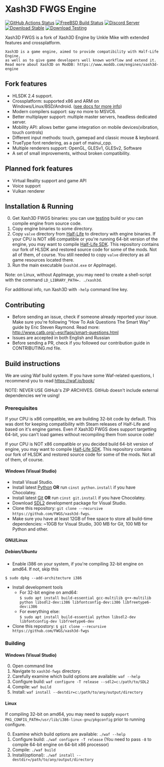 # Xash3D FWGS Engine
[![GitHub Actions Status](https://github.com/FWGS/xash3d-fwgs/actions/workflows/c-cpp.yml/badge.svg)](https://github.com/FWGS/xash3d-fwgs/actions/workflows/c-cpp.yml) [![FreeBSD Build Status](https://img.shields.io/cirrus/github/FWGS/xash3d-fwgs?label=freebsd%20build)](https://cirrus-ci.com/github/FWGS/xash3d-fwgs) [![Discord Server](https://img.shields.io/discord/355697768582610945.svg)](http://fwgsdiscord.mentality.rip/) \
[![Download Stable](https://img.shields.io/badge/download-stable-yellow)](https://github.com/FWGS/xash3d-fwgs/releases/latest) [![Download Testing](https://img.shields.io/badge/downloads-testing-orange)](https://github.com/FWGS/xash3d-fwgs/releases/tag/continuous) 

Xash3D FWGS is a fork of Xash3D Engine by Unkle Mike with extended features and crossplatform.

```
Xash3D is a game engine, aimed to provide compatibility with Half-Life Engine, 
as well as to give game developers well known workflow and extend it.
Read more about Xash3D on ModDB: https://www.moddb.com/engines/xash3d-engine
```

## Fork features
* HLSDK 2.4 support.
* Crossplatform: supported x86 and ARM on Windows/Linux/BSD/Android. ([see docs for more info](Documentation/ports.md))
* Modern compilers support: say no more to MSVC6.
* Better multiplayer support: multiple master servers, headless dedicated server.
* Mobility API: allows better game integration on mobile devices(vibration, touch controls)
* Different input methods: touch, gamepad and classic mouse & keyboard.
* TrueType font rendering, as a part of mainui_cpp.
* Multiple renderers support: OpenGL, GLESv1, GLESv2, Software
* A set of small improvements, without broken compatibility.

## Planned fork features
* Virtual Reality support and game API
* Voice support
* Vulkan renderer

## Installation & Running
0) Get Xash3D FWGS binaries: you can use [testing](https://github.com/FWGS/xash3d-fwgs/releases/tag/continuous) build or you can compile engine from source code.
1) Copy engine binaries to some directory.
2) Copy `valve` directory from [Half-Life](https://store.steampowered.com/app/70/HalfLife/) to directory with engine binaries.
If your CPU is NOT x86 compatible or you're running 64-bit version of the engine, you may want to compile [Half-Life SDK](https://github.com/FWGS/hlsdk-xash3d).
This repository contains our fork of HLSDK and restored source code for some of the mods. Not all of them, of course.
You still needed to copy `valve` directory as all game resources located there.
3) Run the main executable (`xash3d.exe` or AppImage).

Note: on Linux, without AppImage, you may need to create a shell-script with the command `LD_LIBRARY_PATH=. ./xash3d`.

For additional info, run Xash3D with `-help` command line key.

## Contributing
* Before sending an issue, check if someone already reported your issue. Make sure you're following "How To Ask Questions The Smart Way" guide by Eric Steven Raymond. Read more: http://www.catb.org/~esr/faqs/smart-questions.html
* Issues are accepted in both English and Russian
* Before sending a PR, check if you followed our contribution guide in CONTRIBUTING.md file.

## Build instructions
We are using Waf build system. If you have some Waf-related questions, I recommend you to read https://waf.io/book/

NOTE: NEVER USE GitHub's ZIP ARCHIVES. GitHub doesn't include external dependencies we're using!

### Prerequisites

If your CPU is x86 compatible, we are building 32-bit code by default. This was dont for keeping compatibility with Steam releases of Half-Life and based on it's engine games.
Even if Xash3D FWGS does support targetting 64-bit, you can't load games without recompiling them from source code!

If your CPU is NOT x86 compatible or you decided build 64-bit version of engine, you may want to compile [Half-Life SDK](https://github.com/FWGS/hlsdk-xash3d).
This repository contains our fork of HLSDK and restored source code for some of the mods. Not all of them, of course.

#### Windows (Visual Studio)
* Install Visual Studio.
* Install latest [Python](https://python.org) **OR** run `cinst python.install` if you have Chocolatey.
* Install latest [Git](https://git-scm.com/download/win) **OR** run `cinst git.install` if you have Chocolatey.
* Download [SDL2](https://libsdl.org/download-2.0.php) development package for Visual Studio.
* Clone this repository: `git clone --recursive https://github.com/FWGS/xash3d-fwgs`.
* Make sure you have at least 12GB of free space to store all build-time dependencies: ~10GB for Visual Studio, 300 MB for Git, 100 MB for Python and other.

#### GNU/Linux
##### Debian/Ubuntu
* Enable i386 on your system, if you're compiling 32-bit engine on amd64. If not, skip this

`$ sudo dpkg --add-architecture i386`
* Install development tools
  * For 32-bit engine on amd64: \
    `$ sudo apt install build-essential gcc-multilib g++-multilib python libsdl2-dev:i386 libfontconfig-dev:i386 libfreetype6-dev:i386`
  * For everything else: \
    `$ sudo apt install build-essential python libsdl2-dev libfontconfig-dev libfreetype6-dev`
* Clone this repostory:
`$ git clone --recursive https://github.com/FWGS/xash3d-fwgs`

### Building
#### Windows (Visual Studio)
0) Open command line
1) Navigate to `xash3d-fwgs` directory.
2) Carefully examine which build options are available: `waf --help`
3) Configure build: `waf configure -T release --sdl2=c:/path/to/SDL2`
4) Compile: `waf build`
5) Install: `waf install --destdir=c:/path/to/any/output/directory`

#### Linux
If compiling 32-bit on amd64, you may need to supply `export PKG_CONFIG_PATH=/usr/lib/i386-linux-gnu/pkgconfig` prior to running configure.

0) Examine which build options are available: `./waf --help`
1) Configure build: `./waf configure -T release`
(You need to pass `-8` to compile 64-bit engine on 64-bit x86 processor)
2) Compile: `./waf build`
3) Install(optional): `./waf install --destdir=/path/to/any/output/directory`

